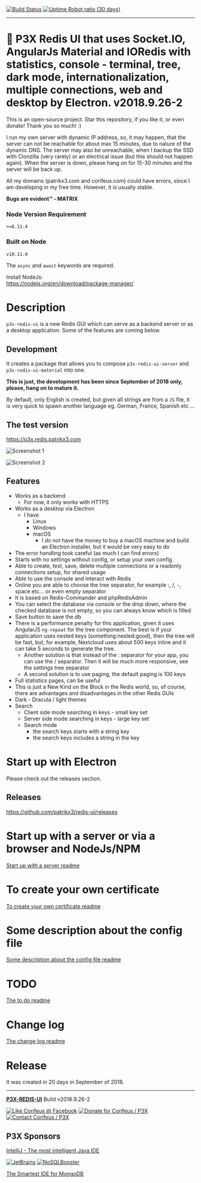[//]: #@corifeus-header

 [![Build Status](https://travis-ci.org/patrikx3/redis-ui.svg?branch=master)](https://travis-ci.org/patrikx3/redis-ui) 
[![Uptime Robot ratio (30 days)](https://img.shields.io/uptimerobot/ratio/m780749701-41bcade28c1ea8154eda7cca.svg)](https://uptimerobot.patrikx3.com/)

  
 
---
# 📡 P3X Redis UI that uses Socket.IO, AngularJs Material and IORedis with statistics, console - terminal, tree, dark mode, internationalization, multiple connections, web and desktop by Electron. v2018.9.26-2  

This is an open-source project. Star this repository, if you like it, or even donate! Thank you so much! :)

I run my own server with dynamic IP address, so, it may happen, that the server can not be reachable for about max 15 minutes, due to nature of the dynamic DNS. The server may also be unreachable, when I backup the SSD with Clonzilla (very rarely) or an electrical issue (but this should not happen again). When the server is down, please hang on for 15-30 minutes and the server will be back up.

All my domains (patrikx3.com and corifeus.com) could have errors, since I am developing in my free time. However, it is usually stable.

**Bugs are evident™ - MATRIX️**

### Node Version Requirement 
``` 
>=8.11.4 
```  
   
### Built on Node 
``` 
v10.11.0
```   
   
The ```async``` and ```await``` keywords are required.

Install NodeJs:    
https://nodejs.org/en/download/package-manager/    



# Description  

                        
[//]: #@corifeus-header:end

`p3x-redis-ui` is a new Redis GUI which can serve as a backend server or as a desktop application.
Some of the features are coming below.

## Development

It creates a package that allows you to compose `p3x-redis-ui-server` and `p3x-redis-ui-material` into one.

**This is just, the development has been since September of 2018 only, please, hang on to mature it.**
  
By default, only English is created, but given all strings are from a `JS` file, it is very quick to spawn another language eg. German, France, Spanish etc ...

## The test version
https://p3x.redis.patrikx3.com

![Screenshot 1](https://cdn.corifeus.com/git/redis-ui/artifacts/preview-images/preview-1.png)

![Screenshot 2](https://cdn.corifeus.com/git/redis-ui/artifacts/preview-images/preview-2.png)



## Features 

* Works as a backend
  * For now, it only works with HTTPS
* Works as a desktop via Electron
  * I have 
    * Linux
    * Windows
    * macOS
      * I do not have the money to buy a macOS machine and build an Electron installer, but it would be very easy to do
* The error handling took careful (as much I can find errors)
* Starts with no settings without config, or setup your own config
* Able to create, test, save, delete multiple connections or a readonly connections setup, for shared usage
* Able to use the console and interact with Redis
* Online you are able to choose the tree separator, for example :, /, -, space etc... or even empty separator
* It is based on Redis-Commander and phpRedisAdmin
* You can select the database via console or the drop down, where the checked database is not empty, so you can always know which is filled
* Save button to save the db
* There is a performance penalty for this application, given it uses AngularJS `ng-repeat` for the tree component. The best is if your application uses nested keys (something:nested:good), then the tree will be fast, but, for example, Nextcloud uses about 500 keys inline and it can take 5 seconds to generate the tree.
  * Another solution is that instead of the : separator for your app, you can use the / separator. Then it will be much more responsive, see the settings tree separator 
  * A second solution is to use paging, the default paging is 100 keys
* Full statistics pages, can be useful
* This is just a New Kind on the Block in the Redis world, so, of course, there are advantages and disadvantages in the other Redis GUIs
* Dark - Dracula / light themes
* Search
  * Client side mode searching in keys - small key set
  * Server side mode searching in keys - large key set
  * Search mode
    * the search keys starts with a string key
    * the search keys includes a string in the key


# Start up with Electron

Please check out the releases section.

## Releases
https://github.com/patrikx3/redis-ui/releases  
  
# Start up with a server or via a browser and NodeJs/NPM
[Start up with a server readme](artifacts/readme/start-up-server.md)

# To create your own certificate
[To create your own certificate readme](artifacts/readme/create-https-cert.md)

# Some description about the config file
[Some description about the config file readme](p3xrs.json)

# TODO
[The to do readme](todo.md) 

# Change log
[The change log readme](changelog.md) 

# Release
It was created in 20 days in September of 2018.

[//]: #@corifeus-footer

---

[**P3X-REDIS-UI**](https://pages.corifeus.com/redis-ui) Build v2018.9.26-2 

[![Like Corifeus @ Facebook](https://img.shields.io/badge/LIKE-Corifeus-3b5998.svg)](https://www.facebook.com/corifeus.software) [![Donate for Corifeus / P3X](https://img.shields.io/badge/Donate-Corifeus-003087.svg)](https://www.paypal.com/cgi-bin/webscr?cmd=_s-xclick&hosted_button_id=QZVM4V6HVZJW6)  [![Contact Corifeus / P3X](https://img.shields.io/badge/Contact-P3X-ff9900.svg)](https://www.patrikx3.com/en/front/contact) 


## P3X Sponsors

[IntelliJ - The most intelligent Java IDE](https://www.jetbrains.com)
  
[![JetBrains](https://cdn.corifeus.com/assets/svg/jetbrains-logo.svg)](https://www.jetbrains.com/) [![NoSQLBooster](https://cdn.corifeus.com/assets/png/nosqlbooster-70x70.png)](https://www.nosqlbooster.com/)

[The Smartest IDE for MongoDB](https://www.nosqlbooster.com)
  
  
 

[//]: #@corifeus-footer:end